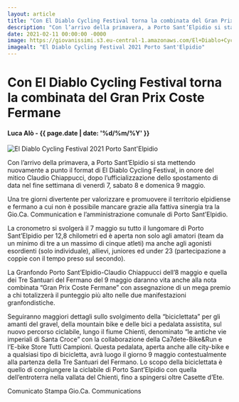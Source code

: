 ```yaml
---
layout: article
title: "Con El Diablo Cycling Festival torna la combinata del Gran Prix Coste Fermane"
description: "Con l’arrivo della primavera, a Porto Sant’Elpidio si sta mettendo nuovamente a punto il format di El Diablo Cycling Festival, in onore del mitico Claudio Chiappucci, dopo l’ufficializzazione dello spostamento di data nel fine settimana di venerdì 7, sabato 8 e domenica 9 maggio."
date: 2021-02-11 00:00:00 -0000
image: https://giovanissimi.s3.eu-central-1.amazonaws.com/El+Diablo+Cycling+Festival+7-8-9+maggio+2021+(1).jpeg
imagealt: "El Diablo Cycling Festival 2021 Porto Sant'Elpidio"
---
```


# Con El Diablo Cycling Festival torna la combinata del Gran Prix Coste Fermane

#### Luca Alò - {{ page.date | date: '%d/%m/%Y' }}

![El Diablo Cycling Festival 2021 Porto Sant'Elpidio](https://giovanissimi.s3.eu-central-1.amazonaws.com/El+Diablo+Cycling+Festival+7-8-9+maggio+2021+(1).jpeg)

Con l’arrivo della primavera, a Porto Sant’Elpidio si sta mettendo nuovamente a punto il format di El Diablo Cycling Festival, in onore del mitico Claudio Chiappucci, dopo l’ufficializzazione dello spostamento di data nel fine settimana di venerdì 7, sabato 8 e domenica 9 maggio.

Una tre giorni divertente per valorizzare e promuovere il territorio elpidiense e fermano a cui non è possibile mancare grazie alla fattiva sinergia tra la Gio.Ca. Communication e l’amministrazione comunale di Porto Sant’Elpidio.

La cronometro si svolgerà il 7 maggio su tutto il lungomare di Porto Sant’Elpidio per 12,8 chilometri ed è aperta non solo agli amatori (team da un minimo di tre a un massimo di cinque atleti) ma anche agli agonisti esordienti (solo individuale), allievi, juniores ed under 23 (partecipazione a coppie con il tempo preso sul secondo).

La Granfondo Porto Sant’Elpidio-Claudio Chiappucci dell’8 maggio e quella dei Tre Santuari del Fermano del 9 maggio daranno vita anche alla nota combinata “Gran Prix Coste Fermane” con assegnazione di un mega premio a chi totalizzerà il punteggio più alto nelle due manifestazioni granfondistiche.

Seguiranno maggiori dettagli sullo svolgimento della “biciclettata” per gli amanti del gravel, della mountain bike e delle bici a pedalata assistita, sul nuovo percorso ciclabile, lungo il fiume Chienti, denominato “le antiche vie imperiali di Santa Croce” con la collaborazione della Ca7dete-Bike&Run e l’E-bike Store Tutti Campioni. Questa pedalata, aperta anche alle city-bike e a qualsiasi tipo di bicicletta, avrà luogo il giorno 9 maggio contestualmente alla partenza della Tre Santuari del Fermano. Lo scopo della biciclettata è quello di congiungere la ciclabile di Porto Sant’Elpidio con quella dell’entroterra nella vallata del Chienti, fino a spingersi oltre Casette d’Ete.

Comunicato Stampa Gio.Ca. Communications